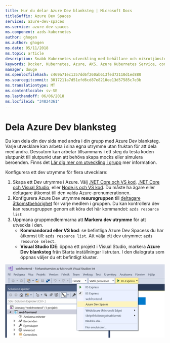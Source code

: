 ```yaml
---
title: Hur du delar Azure Dev blanksteg | Microsoft Docs
titleSuffix: Azure Dev Spaces
services: azure-dev-spaces
ms.service: azure-dev-spaces
ms.component: azds-kubernetes
author: ghogen
ms.author: ghogen
ms.date: 05/11/2018
ms.topic: article
description: Snabb Kubernetes-utveckling med behållare och mikrotjänster i Azure
keywords: Docker, Kubernetes, Azure, AKS, Azure Kubernetes Service, containers
manager: douge
ms.openlocfilehash: c469a71ec1357dd6f260ab613fed72110d1ed880
ms.sourcegitcommit: 3017211a7d51efd6cd87e8210ee13d57585c7e3b
ms.translationtype: MT
ms.contentlocale: sv-SE
ms.lasthandoff: 06/06/2018
ms.locfileid: "34824361"
---
```

# <a name="share-azure-dev-spaces"></a>Dela Azure Dev blanksteg

Du kan dela din dev sida med andra i din grupp med Azure Dev blanksteg. Varje utvecklare kan arbeta i sina egna utrymme utan fruktan för att dela med andra. Dessutom kan arbetar tillsammans i ett steg du testa koden slutpunkt till slutpunkt utan att behöva skapa mocks eller simulera beroenden. Finns det [Lär dig mer om utveckling i grupp](../get-started-nodejs.md#learn-about-team-development) mer information.

Konfigurera ett dev utrymme för flera utvecklare:
1. Skapa ett Dev utrymme i Azure. Välj [.NET Core och VS kod](../get-started-netcore.md), [.NET Core och Visual Studio](../get-started-netcore-visualstudio.md), eller [Node.js och VS kod](../get-started-nodejs.md). Du måste ha ägare eller deltagare åtkomst till den valda Azure-prenumerationen.
1. Konfigurera Azure Dev utrymme **resursgruppen** till [deltagare åtkomstbehörighet](/azure/active-directory/role-based-access-control-configure) för varje medlem i gruppen. Du kan kontrollera dev kan resursgruppen genom att köra det här kommandot: `azds resource list`
1. Uppmana gruppmedlemmarna att **Markera dev utrymme** för att utveckla i den.
     * **Kommandorad eller VS kod**: se befintliga Azure Dev Spacess du har åtkomst till: `azds resource list`. Att välja ett dev utrymme: `azds resource select`.
     * **Visual Studio IDE**: öppna ett projekt i Visual Studio, markera **Azure Dev blanksteg** från Starta inställningar listrutan. I den dialogruta som öppnas väljer du ett befintligt kluster.

![Visual Studio starta inställningar nedrullningsbara](../media/get-started-netcore-visualstudio/LaunchSettings.png)